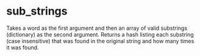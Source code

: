 # sub_strings

Takes a word as the first argument and then an array of valid substrings (dictionary) as the second argument. Returns a hash listing each substring (case insensitive) that was found in the original string and how many times it was found.
